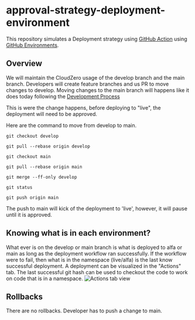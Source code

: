 
# approval-strategy-deployment-environment

This repository simulates a Deployment strategy using [GitHub Action](https://docs.github.com/en/actions/deployment/about-deployments/about-continuous-deployment) using [GitHub Environments](https://docs.github.com/en/actions/deployment/targeting-different-environments/using-environments-for-deployment).

## Overview

We will maintain the CloudZero usage of the develop branch and the main branch.  Developers will create feature branches and us PR to move changes to develop. Moving changes to the main branch will happens like it does today following the [Development Process](https://cloudzero.atlassian.net/wiki/spaces/ENG/pages/40468620/Deployment+Process)

This is were the change happens, before deploying to "live", the deployment will need to be approved.

Here are the command to move from develop to main.

```text
git checkout develop
```

```text
git pull --rebase origin develop
```

```text
git checkout main
```

```text
git pull --rebase origin main
```

```text
git merge --ff-only develop
```

```text
git status
```

```text
git push origin main
```

The push to main will kick of the deployment to 'live', however, it will pause until it is approved.

## Knowing what is in each environment?

What ever is on the develop or main branch is what is deployed to alfa or main as long as the deployment workflow ran successfully.
If the workflow were to fail, then what is in the namespace (live/alfa) is the last know successful deployment. A deployment can be visualized in the "Actions" tab.
The last successful git hash can be used to checkout the code to work on code that is in a namespace.
![Actions tab view](assets/Actions_failures.png)

## Rollbacks

There are no rollbacks. Developer has to push a change to main.
